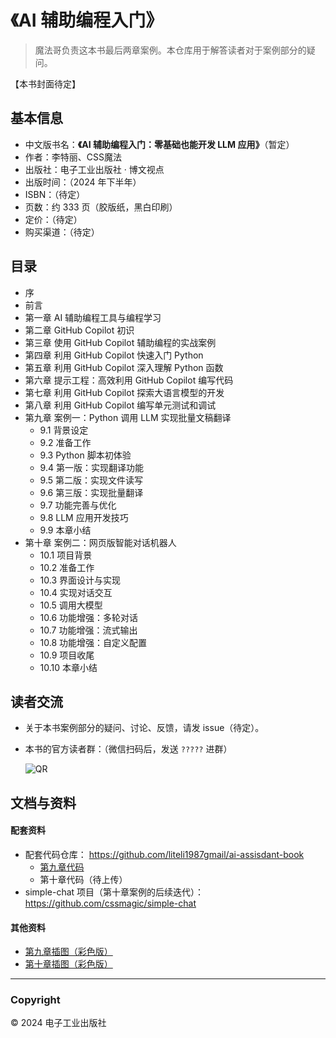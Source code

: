# 《AI 辅助编程入门》

> 魔法哥负责这本书最后两章案例。本仓库用于解答读者对于案例部分的疑问。

【本书封面待定】

## 基本信息

* 中文版书名：**《AI 辅助编程入门：零基础也能开发 LLM 应用》**（暂定）
* 作者：李特丽、CSS魔法
* 出版社：电子工业出版社 · 博文视点
* 出版时间：（2024 年下半年）
* ISBN：（待定）
* 页数：约 333 页（胶版纸，黑白印刷）
* 定价：（待定）
* 购买渠道：（待定）

## 目录

* 序
* 前言
* 第一章 AI 辅助编程工具与编程学习
* 第二章 GitHub Copilot 初识
* 第三章 使用 GitHub Copilot 辅助编程的实战案例
* 第四章 利用 GitHub Copilot 快速入门 Python
* 第五章 利用 GitHub Copilot 深入理解 Python 函数
* 第六章 提示工程：高效利用 GitHub Copilot 编写代码
* 第七章 利用 GitHub Copilot 探索大语言模型的开发
* 第八章 利用 GitHub Copilot 编写单元测试和调试
* 第九章 案例一：Python 调用 LLM 实现批量文稿翻译
	* 9.1 背景设定
	* 9.2 准备工作
	* 9.3 Python 脚本初体验
	* 9.4 第一版：实现翻译功能
	* 9.5 第二版：实现文件读写
	* 9.6 第三版：实现批量翻译
	* 9.7 功能完善与优化
	* 9.8 LLM 应用开发技巧
	* 9.9 本章小结
* 第十章 案例二：网页版智能对话机器人
	* 10.1 项目背景
	* 10.2 准备工作
	* 10.3 界面设计与实现
	* 10.4 实现对话交互
	* 10.5 调用大模型
	* 10.6 功能增强：多轮对话
	* 10.7 功能增强：流式输出
	* 10.8 功能增强：自定义配置
	* 10.9 项目收尾
	* 10.10 本章小结


## 读者交流 <a name="feedback">&nbsp;</a>

* 关于本书案例部分的疑问、讨论、反馈，请发 issue（待定）。

* 本书的官方读者群：（微信扫码后，发送 `?????` 进群）

	![QR](https://github.com/user-attachments/assets/ee3fd40a-2450-437b-b55a-8e2e360c1b0f)


## 文档与资料 <a name="doc">&nbsp;</a>

#### 配套资料

* 配套代码仓库： https://github.com/liteli1987gmail/ai-assisdant-book
	* [第九章代码](https://github.com/liteli1987gmail/ai-assisdant-book/tree/main/ch9)
	* 第十章代码（待上传）
* simple-chat 项目（第十章案例的后续迭代）： https://github.com/cssmagic/simple-chat

#### 其他资料

* [第九章插图（彩色版）](./figures/chapter-09)
* [第十章插图（彩色版）](./figures/chapter-10)

<!-- * 术语表（待整理）-->

***

### Copyright

© 2024 电子工业出版社
